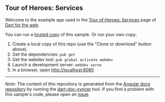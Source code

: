 ## Tour of Heroes: Services

Welcome to the example app used in the
[Tour of Heroes: Services](https://webdev.dartlang.org/angular/tutorial/toh-pt4) page
of [Dart for the web](https://webdev.dartlang.org).

You can run a [hosted copy](https://webdev.dartlang.org/examples/toh-4) of this
sample. Or run your own copy:

1. Create a local copy of this repo (use the "Clone or download" button above).
2. Get the dependencies: `pub get`
3. Get the webdev tool: `pub global activate webdev`
4. Launch a development server: `webdev serve`
5. In a browser, open [http://localhost:8080](http://localhost:8080)

---

*Note:* The content of this repository is generated from the
[Angular docs repository][docs repo] by running the
[dart-doc-syncer](//github.com/dart-lang/dart-doc-syncer) tool.
If you find a problem with this sample's code, please open an [issue][].

[docs repo]: //github.com/dart-lang/site-webdev/tree/master/examples/ng/doc/toh-4
[issue]: //github.com/dart-lang/site-webdev/issues/new?title=[master]%20examples/ng/doc/toh-4
